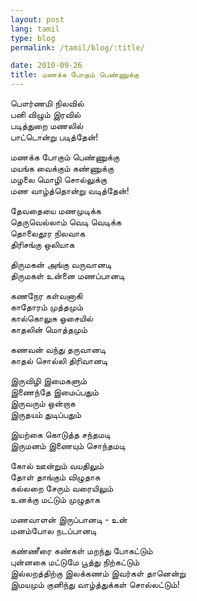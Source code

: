 ```yaml
---
layout: post
lang: tamil
type: blog
permalink: /tamil/blog/:title/

date: 2010-09-26
title: மணக்க போகும் பெண்ணுக்கு
---
```


பௌர்ணமி நிலவில் <br/>
பனி விழும் இரவில் <br/>
படித்துறை மணலில் <br/>
பாட்டொன்று படித்தேன்!

மணக்க போகும் பெண்ணுக்கு <br/>
மயங்க வைக்கும் கண்ணுக்கு <br/>
மழலை மொழி சொல்லுக்கு <br/>
மண வாழ்த்தொன்று வடித்தேன்!

தேவதையை மணமுடிக்க <br/>
தெருவெல்லாம் வெடி வெடிக்க <br/>
தொலைதூர நிலவாக <br/>
திரிசங்கு ஒலியாக

திருமகன் அங்கு வருவானடி <br/>
திருமகள் உன்னை மணப்பானடி

கணநேர கள்வனாகி <br/>
காதோரம் முத்தமும் <br/>
கால்கொலுசு ஓசையில் <br/>
காதலின் மொத்தமும்

கணவன் வந்து தருவானடி <br/>
காதல் சொல்லி திரிவானடி

இருவிழி இமைகளும் <br/>
இணைந்தே இமைப்பதும் <br/>
இருவரும் ஒன்றாக <br/>
இருதயம் துடிப்பதும்

இயற்கை கொடுத்த சந்தமடி <br/>
இருமனம் இணையும் சொந்தமடி

கோல் ஊன்றும் வயதிலும் <br/>
தோள் தாங்கும் விழுதாக <br/>
கல்லறை சேரும் வரையிலும் <br/>
உனக்கு மட்டும் முழுதாக

மணவாளன் இருப்பானடி - உன்<br/>
மனம்போல நடப்பானடி

கண்ணீரை
கண்கள் மறந்து போகட்டும் <br/>
புன்னகை மட்டுமே பூத்து நிற்கட்டும் <br/>
இல்லறத்திற்கு இலக்கணம் இவர்கள் தானென்று <br/>
இமயமும் குனிந்து வாழ்த்துக்கள் சொல்லட்டும்!
